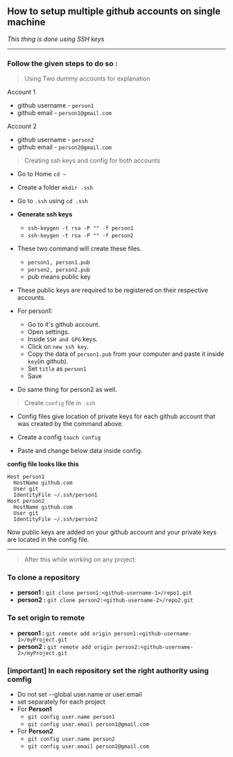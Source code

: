 ## **How to setup multiple github accounts on single machine**
_This thing is done using SSH keys_

---

### Follow the given steps to do so :

> Using Two dummy accounts for explanation

Account 1
  - github username - `person1`
  - github email - `person1@gmail.com`

Account 2
  - github username - `person2`
  - github email - `person2@gmail.com`

> Creating ssh keys and config for both accounts
- Go to Home `cd ~`
- Create a folder `mkdir .ssh`
- Go to `.ssh` using `cd .ssh`
- **Generate ssh keys**
  - `ssh-keygen -t rsa -P "" -f person1`
  - `ssh-keygen -t rsa -P "" -f person2`
- These two command will create these files.
  - `person1, person1.pub` 
  - `person2, person2.pub`
  - pub means public key

- These public keys are required to be registered on their respective accounts.

- For person1:
  - Go to it's github account.
  - Open settings.
  - Inside `SSH and GPG` keys.
  - Click on `new ssh key`.
  - Copy the data of `person1.pub` from your computer and paste it inside `key`(in github).
  - Set `title` as `person1`
  - Save

- Do same thing for person2 as well.

> Create `config` file in `.ssh`

- Config files give location of private keys for each github account that was created by the command above.

- Create a config `touch config`
- Paste and change below data inside config.

**config file looks like this**
``` 
Host person1
  HostName github.com
  User git
  IdentityFile ~/.ssh/person1
Host person2
  HostName github.com
  User git
  IdentityFile ~/.ssh/person2
```


Now public keys are added on your github account and your private keys are located in the config file.

---

> After this while working on any project:

### To clone a repository 
- **person1 :** `git clone person1:<github-username-1>/repo1.git`
- **person2 :** `git clone person2:<github-username-2>/repo2.git`

### To set origin to remote
- **person1 :**  `git remote add origin person1:<github-username-1>/myProject.git`
- **person2 :** `git remote add origin person2:<github-username-2>/myProject.git ` 

### [important] In each repository set the right authority using comfig
- Do not set --global user.name or user.email
- set separately for each project
- For **Person1**
  - `git config user.name person1`
  - `git config user.email person1@gmail.com`
- For **Person2**
  - `git config user.name person2`
  - `git config user.email person2@gmail.com`